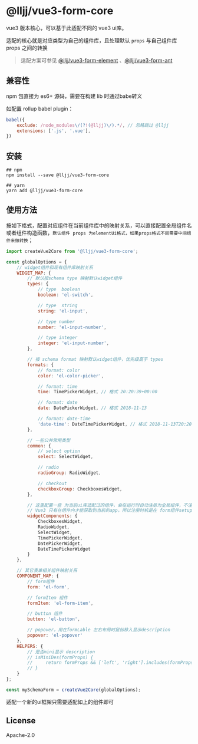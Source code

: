 # @lljj/vue3-form-core
vue3 版本核心，可以基于此适配不同的 vue3 ui库。

适配的核心就是对应类型为自己的组件库，且处理默认 `props` 与自己组件库 props 之间的转换

> 适配方案可参见 [@lljj/vue3-form-element](https://github.com/lljj-x/vue-json-schema-form/tree/master/packages/lib/vue3/vue3-form-element) 、[@lljj/vue3-form-ant](https://github.com/lljj-x/vue-json-schema-form/tree/master/packages/lib/vue3/vue3-form-ant)


## 兼容性
npm 包直接为 es6+ 源码，需要在构建 lib 时通过babe转义

如配置 rollup babel plugin：

```js
babel({
    exclude: /node_modules\/(?!(@lljj)\/).*/, // 忽略跳过 @lljj
    extensions: ['.js', '.vue'],
})
```

## 安装

```ssh
## npm
npm install --save @lljj/vue3-form-core

## yarn
yarn add @lljj/vue3-form-core
```

## 使用方法

按如下格式，配置对应组件在当前组件库中的映射关系，可以直接配置全局组件名或者组件构造函数，`默认组件 props 为elementUi格式，如果props格式不同需要中间组件来做转换`；

```js
import createVue2Core from '@lljj/vue3-form-core';

const globalOptions = {
    // widget组件和现有组件库映射关系
    WIDGET_MAP: {
        // 默认按schema type 映射默认widget组件
        types: {
            // type  boolean
            boolean: 'el-switch',

            // type  string
            string: 'el-input',

            // type number
            number: 'el-input-number',

            // type integer
            integer: 'el-input-number',
        },

        // 按 schema format 映射默认widget组件，优先级高于 types
        formats: {
            // format: color
            color: 'el-color-picker',

            // format: time
            time: TimePickerWidget, // 格式 20:20:39+00:00

            // format: date
            date: DatePickerWidget, // 格式 2018-11-13

            // format: date-time
            'date-time': DateTimePickerWidget, // 格式 2018-11-13T20:20:39+00:00
        },

        // 一些公共常用类型
        common: {
            // select option
            select: SelectWidget,

            // radio
            radioGroup: RadioWidget,

            // checkout
            checkboxGroup: CheckboxesWidget,
        },

        // 这里配置一些 为当前ui库适配过的组件，会在运行时自动注册为全局组件，不注册为全局也可不配置
        // Vue3 只有在组件内才能获取到当前的app，所以注册时机是在 form组件setup中，且只会注册一次。
        widgetComponents: {
            CheckboxesWidget,
            RadioWidget,
            SelectWidget,
            TimePickerWidget,
            DatePickerWidget,
            DateTimePickerWidget
        }
    },

    // 其它表单相关组件映射关系
    COMPONENT_MAP: {
        // form组件
        form: 'el-form',

        // formItem 组件
        formItem: 'el-form-item',

        // button 组件
        button: 'el-button',

        // popover，用在formLable 左右布局时鼠标移入显示description
        popover: 'el-popover'
    },
    HELPERS: {
        // 是否mini显示 description
        // isMiniDes(formProps) {
        //     return formProps && ['left', 'right'].includes(formProps.labselPosition);
        // }
    }
};

const mySchemaForm = createVue2Core(globalOptions);

```

适配一个新的ui框架只需要适配如上的组件即可

## License
Apache-2.0
